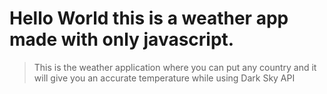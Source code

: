 # Hello World this is a weather app made with only javascript.

> This is the weather application where you can put any country and it will give you an accurate temperature while using Dark Sky API
